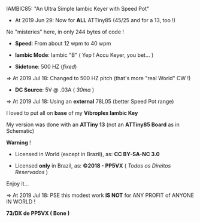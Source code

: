 IAMBIC85: "An Ultra Simple Iambic Keyer with Speed Pot"

* At 2019 Jun 29: Now for **ALL** ATTiny85 (45/25 and for a 13, too !)

No "misteries" here, in only 244 bytes of code !

* **Speed**: From about 12 wpm to 40 wpm

* **Iambic Mode**: Iambic "B" ( Yep ! Accu Keyer, you bet... )

* **Sidetone**: 500 HZ (_fixed_)

=> At 2019 Jul 18: Changed to 500 HZ pitch (that's more "real World" CW !)

* **DC Source**: 5V @ .03A ( _30ma_ )

=> At 2019 Jul 18: Using an **external** 78L05 (better Speed Pot range)

I loved to put all on **base** of my **Vibroplex Iambic Key**

My version was done with an **ATTiny 13** (not an **ATTiny85 Board** as in Schematic)

**Warning** !

* Licensed in World (except in Brazil), as: **CC BY-SA-NC 3.0**

* Licensed **only** in Brazil, as: **©2018 - PP5VX** ( _Todos os Direitos Reservados_ )

Enjoy it... 

=> At 2019 Jul 18: PSE this modest work **IS NOT** for ANY PROFIT of ANYONE IN WORLD !

**73/DX de PP5VX ( Bone )**
